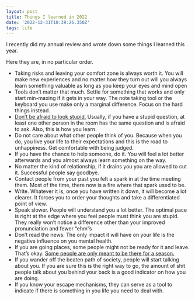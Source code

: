 ```yaml
---
layout: post
title: Things I learned in 2022
date: '2022-12-31T10:39:26.350Z'
tags: life
---
```


I recently did my annual review and wrote down some things I learned this year.

Here they are, in no particular order.

- Taking risks and leaving your comfort zone is always worth it. You will make new experiences and no matter how they turn out will you always learn something valuable as long as you keep your eyes and mind open
- Tools don’t matter that much. Settle for something that works and only start min-maxing if it gets in your way. The note taking tool or the keyboard you use make only a marginal difference. Focus on the hard things instead.
- [Don’t be afraid to look stupid.](https://www.youtube.com/watch?v=BkLzo_oNVho) Usually, if you have a stupid question, at least one other person in the room has the same question and is afraid to ask. Also, this is how you learn. [](https://www.youtube.com/watch?v=BkLzo_oNVho)[](https://www.youtube.com/watch?v=BkLzo_oNVho)
- Do not care about what other people think of you. Because when you do, you live your life to their expectations and this is the road to unhappiness. Get comfortable with being judged.
- If you have the chance to help someone, do it. You will feel a lot better afterwards and you almost always learn something on the way.
- No matter the kind of relationship, if it drains you you are allowed to cut it. Successful people say goodbye.
- Contact people from your past you felt a spark in at the time meeting them. Most of the time, there now is a fire where that spark used to be.
- Write. Whatever it is, once you have written it down, it will become a lot clearer. It forces you to order your thoughts and take a differentiated point of view.
- Speak slower. People will understand you a lot better. The optimal pace is right at the edge where you feel people must think you are stupid. They really won’t notice a difference other than your improved pronunciation and fewer “ehm”s
- Don’t read the news. The only impact it will have on your life is the negative influence on you mental health.
- If you are going places, some people might not be ready for it and leave. That’s okay. [Some people are only meant to be there for a season.](https://www.youtube.com/shorts/ilk-jFZ-IbE) [](https://www.youtube.com/shorts/ilk-jFZ-IbE)[](https://www.youtube.com/shorts/ilk-jFZ-IbE)
- If you wander off the beaten path of society, people will start talking about you. If you are sure this is the right way to go, the amount of shit people talk about you behind your back is a good indicator on how you are doing.
- If you know your escape mechanisms, they can serve as a tool to indicate if there is something in you life you need to deal with.
